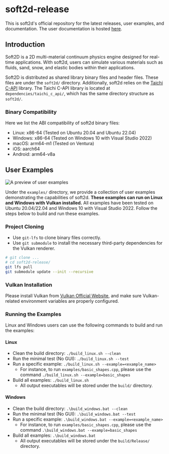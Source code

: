 # soft2d-release
This is soft2d's official repository for the latest releases, user examples, and documentation. The user documentation is hosted [here](https://docs.soft2d.tech/).

## Introduction
Soft2D is a 2D multi-material continuum physics engine designed for real-time applications. With soft2d, users can simulate various materials such as fluids, sand, snow, and elastic bodies within their applications.

Soft2D is distributed as shared library binary files and header files. These files are under the `soft2d/` directory. Additionally, soft2d relies on the [Taichi C-API](https://docs.taichi-lang.org/docs/taichi_core) library. The Taichi C-API library is located at `dependencies/taichi_c_api/`, which has the same directory structure as `soft2d/`.

### Binary Compatibility
Here we list the ABI compatibility of soft2d binary files:
* Linux: x86-64 (Tested on Ubuntu 20.04 and Ubuntu 22.04)
* Windows: x86-64 (Tested on Windows 10 with Visual Studio 2022)
* macOS: arm64-m1 (Tested on Ventura)
* iOS: aarch64
* Android: arm64-v8a

## User Examples
 ![A preview of user examples](./images/examples.png)

Under the `examples/` directory, we provide a collection of user examples demonstrating the capabilities of soft2d. **These examples can run on Linux and Windows with Vulkan installed.** All examples have been tested on Ubuntu 20.04/22.04 and Windows 10 with Visual Studio 2022. Follow the steps below to build and run these examples.

### Project Cloning
* Use `git-lfs` to clone binary files correctly.
* Use `git submodule` to install the necessary third-party dependencies for the Vulkan renderer.

``` bash
# git clone ...
# cd soft2d-release/
git lfs pull
git submodule update --init --recursive
```
### Vulkan Installation
Please install Vulkan from [Vulkan Official Website](https://www.vulkan.org/), and make sure Vulkan-related environment variables are properly configured.

### Running the Examples

Linux and Windows users can use the following commands to build and run the examples:

#### Linux

* Clean the build directory: `./build_linux.sh --clean`
* Run the minimal test (No GUI): `./build_linux.sh --test`
* Run a specific example: `./build_linux.sh --example=<example_name>`
    * For instance, to run `examples/basic_shapes.cpp`, please use the command `./build_linux.sh --example=basic_shapes`
* Build all examples: `./build_linux.sh`
    * All output executables will be stored under the `build/` directory.

#### Windows
* Clean the build directory: `.\build_windows.bat --clean`
* Run the minimal test (No GUI): `.\build_windows.bat --test`
* Run a specific example: `.\build_windows.bat --example=<example_name>`
    * For instance, to run `examples/basic_shapes.cpp`, please use the command `.\build_windows.bat --example=basic_shapes`
* Build all examples: `.\build_windows.bat`
    * All output executables will be stored under the `build/Release/` directory.

